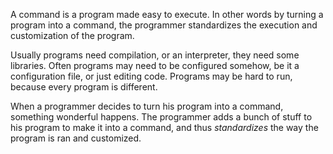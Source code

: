 A command is a program made easy to execute. In other words by turning a
program into a command, the programmer standardizes the execution and
customization of the program.

Usually programs need compilation, or an interpreter, they need some
libraries. Often programs may need to be configured somehow, be it a
configuration file, or just editing code. Programs may be hard to run,
because every program is different.

When a programmer decides to turn his program into a command, something
wonderful happens. The programmer adds a bunch of stuff to his program to
make it into a command, and thus _standardizes_ the way the program is ran
and customized.